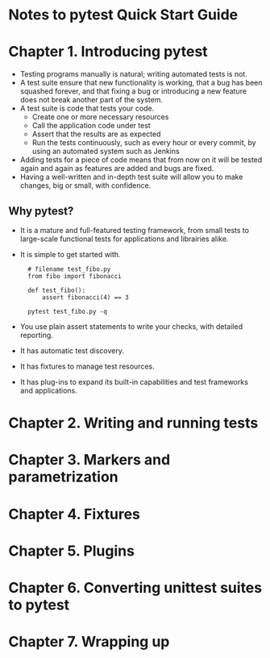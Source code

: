 # Notes to pytest Quick Start Guide

# Chapter 1. Introducing pytest

- Testing programs manually is natural; writing automated tests is not.
- A test suite ensure that new functionality is working, that a bug has been squashed forever, and that fixing a bug or introducing a new feature does not break another part of the system.
- A test suite is code that tests your code.
    - Create one or more necessary resources
    - Call the application code under test
    - Assert that the results are as expected
    - Run the tests continuously, such as every hour or every commit, by using an automated system such as Jenkins
- Adding tests for a piece of code means that from now on it will be tested again and again as features are added and bugs are fixed.
- Having a well-written and in-depth test suite will allow you to make changes, big or small, with confidence.

## Why pytest?

- It is a mature and full-featured testing framework, from small tests to large-scale functional tests for applications and librairies alike.
- It is simple to get started with.

        # filename test_fibo.py
        from fibo import fibonacci

        def test_fibo():
            assert fibonacci(4) == 3

        pytest test_fibo.py -q

- You use plain assert statements to write  your checks, with detailed reporting.
- It has automatic test discovery.
- It has fixtures to manage test resources.
- It has plug-ins to expand its built-in capabilities and test frameworks and applications.

# Chapter 2. Writing and running tests

# Chapter 3. Markers and parametrization

# Chapter 4. Fixtures

# Chapter 5. Plugins

# Chapter 6. Converting unittest suites to pytest

# Chapter 7. Wrapping up
